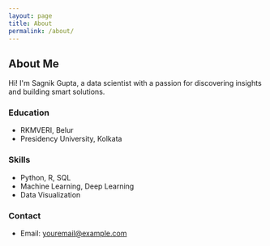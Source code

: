 ```yaml
---
layout: page
title: About
permalink: /about/
---
```


## About Me

Hi! I'm Sagnik Gupta, a data scientist with a passion for discovering insights and building smart solutions.

### Education
- RKMVERI, Belur
- Presidency University, Kolkata

### Skills
- Python, R, SQL
- Machine Learning, Deep Learning
- Data Visualization

### Contact
- Email: youremail@example.com
